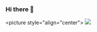 ### Hi there 👋

<!--
**AhmedAlghoul/AhmedAlghoul** is a ✨ _special_ ✨ repository because its `README.md` (this file) appears on your GitHub profile.

Here are some ideas to get you started:

- 🔭 I’m currently working on ...
- 🌱 I’m currently learning ...
- 👯 I’m looking to collaborate on ...
- 🤔 I’m looking for help with ...
- 💬 Ask me about ...
- 📫 How to reach me: ...
- 😄 Pronouns: ...
- ⚡ Fun fact: ...
-->

<picture style="align="center">
    <source media="(prefers-color-scheme: dark)" srcset="https://streak-stats.demolab.com?user=AhmedAlghoul&theme=dark" />
    <img src="https://streak-stats.demolab.com?user=AhmedAlghoul&theme=default" />
</picture>

